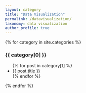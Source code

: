 ```yaml
---
layout: category
title: "Data Visualization"
permalink: /datavisualization/
taxonomy: data visualization
author_profile: true
---
```


{% for category in site.categories %}
  <h3>{{ category[0] }}</h3>
  <ul>
    {% for post in category[1] %}
      <li><a href="{{ post.url }}">{{ post.title }}</a></li>
    {% endfor %}
  </ul>
{% endfor %}